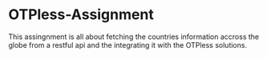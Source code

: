 # OTPless-Assignment
This assingnment is all about fetching the countries information accross the globe from a restful api and the integrating it with the OTPless solutions.
